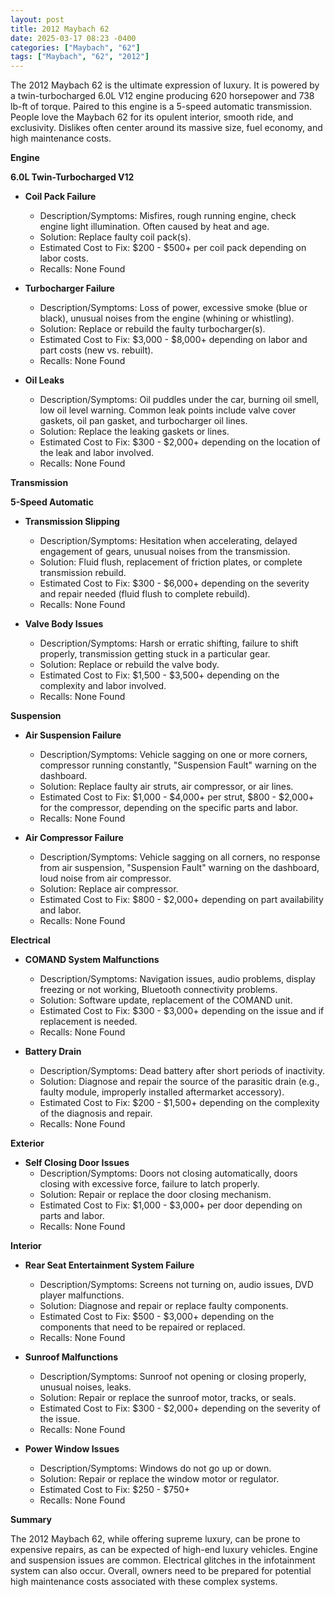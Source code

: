 ```yaml
---
layout: post
title: 2012 Maybach 62
date: 2025-03-17 08:23 -0400
categories: ["Maybach", "62"]
tags: ["Maybach", "62", "2012"]
---
```

The 2012 Maybach 62 is the ultimate expression of luxury. It is powered by a twin-turbocharged 6.0L V12 engine producing 620 horsepower and 738 lb-ft of torque. Paired to this engine is a 5-speed automatic transmission. People love the Maybach 62 for its opulent interior, smooth ride, and exclusivity. Dislikes often center around its massive size, fuel economy, and high maintenance costs.

**Engine**

**6.0L Twin-Turbocharged V12**

*   **Coil Pack Failure**
    *   Description/Symptoms: Misfires, rough running engine, check engine light illumination. Often caused by heat and age.
    *   Solution: Replace faulty coil pack(s).
    *   Estimated Cost to Fix: $200 - $500+ per coil pack depending on labor costs.
    * Recalls: None Found

*   **Turbocharger Failure**
    *   Description/Symptoms: Loss of power, excessive smoke (blue or black), unusual noises from the engine (whining or whistling).
    *   Solution: Replace or rebuild the faulty turbocharger(s).
    *   Estimated Cost to Fix: $3,000 - $8,000+ depending on labor and part costs (new vs. rebuilt).
    * Recalls: None Found

* **Oil Leaks**
    * Description/Symptoms: Oil puddles under the car, burning oil smell, low oil level warning. Common leak points include valve cover gaskets, oil pan gasket, and turbocharger oil lines.
    * Solution: Replace the leaking gaskets or lines.
    * Estimated Cost to Fix: $300 - $2,000+ depending on the location of the leak and labor involved.
    * Recalls: None Found

**Transmission**

**5-Speed Automatic**

*   **Transmission Slipping**
    *   Description/Symptoms: Hesitation when accelerating, delayed engagement of gears, unusual noises from the transmission.
    *   Solution: Fluid flush, replacement of friction plates, or complete transmission rebuild.
    *   Estimated Cost to Fix: $300 - $6,000+ depending on the severity and repair needed (fluid flush to complete rebuild).
    * Recalls: None Found

*   **Valve Body Issues**
    *   Description/Symptoms: Harsh or erratic shifting, failure to shift properly, transmission getting stuck in a particular gear.
    *   Solution: Replace or rebuild the valve body.
    *   Estimated Cost to Fix: $1,500 - $3,500+ depending on the complexity and labor involved.
    * Recalls: None Found

**Suspension**

*   **Air Suspension Failure**
    *   Description/Symptoms: Vehicle sagging on one or more corners, compressor running constantly, "Suspension Fault" warning on the dashboard.
    *   Solution: Replace faulty air struts, air compressor, or air lines.
    *   Estimated Cost to Fix: $1,000 - $4,000+ per strut, $800 - $2,000+ for the compressor, depending on the specific parts and labor.
    * Recalls: None Found

*   **Air Compressor Failure**
    *   Description/Symptoms: Vehicle sagging on all corners, no response from air suspension, "Suspension Fault" warning on the dashboard, loud noise from air compressor.
    *   Solution: Replace air compressor.
    *   Estimated Cost to Fix: $800 - $2,000+ depending on part availability and labor.
    * Recalls: None Found

**Electrical**

*   **COMAND System Malfunctions**
    *   Description/Symptoms: Navigation issues, audio problems, display freezing or not working, Bluetooth connectivity problems.
    *   Solution: Software update, replacement of the COMAND unit.
    *   Estimated Cost to Fix: $300 - $3,000+ depending on the issue and if replacement is needed.
    * Recalls: None Found

*   **Battery Drain**
    *   Description/Symptoms: Dead battery after short periods of inactivity.
    *   Solution: Diagnose and repair the source of the parasitic drain (e.g., faulty module, improperly installed aftermarket accessory).
    *   Estimated Cost to Fix: $200 - $1,500+ depending on the complexity of the diagnosis and repair.
    * Recalls: None Found

**Exterior**

*   **Self Closing Door Issues**
    *   Description/Symptoms: Doors not closing automatically, doors closing with excessive force, failure to latch properly.
    *   Solution: Repair or replace the door closing mechanism.
    *   Estimated Cost to Fix: $1,000 - $3,000+ per door depending on parts and labor.
    * Recalls: None Found

**Interior**

*   **Rear Seat Entertainment System Failure**
    *   Description/Symptoms: Screens not turning on, audio issues, DVD player malfunctions.
    *   Solution: Diagnose and repair or replace faulty components.
    *   Estimated Cost to Fix: $500 - $3,000+ depending on the components that need to be repaired or replaced.
    * Recalls: None Found

*   **Sunroof Malfunctions**
    *   Description/Symptoms: Sunroof not opening or closing properly, unusual noises, leaks.
    *   Solution: Repair or replace the sunroof motor, tracks, or seals.
    *   Estimated Cost to Fix: $300 - $2,000+ depending on the severity of the issue.
    * Recalls: None Found

*   **Power Window Issues**
    *   Description/Symptoms: Windows do not go up or down.
    *   Solution: Repair or replace the window motor or regulator.
    *   Estimated Cost to Fix: $250 - $750+
    * Recalls: None Found

**Summary**

The 2012 Maybach 62, while offering supreme luxury, can be prone to expensive repairs, as can be expected of high-end luxury vehicles. Engine and suspension issues are common. Electrical glitches in the infotainment system can also occur. Overall, owners need to be prepared for potential high maintenance costs associated with these complex systems.

